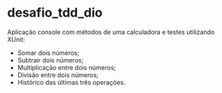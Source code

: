 # desafio_tdd_dio

Aplicação console com métodos de uma calculadora e testes utilizando XUnit:
- Somar dois números;
- Subtrair dois números;
- Multiplicação entre dois números;
- Divisão entre dois números;
- Histórico das últimas três operações.
